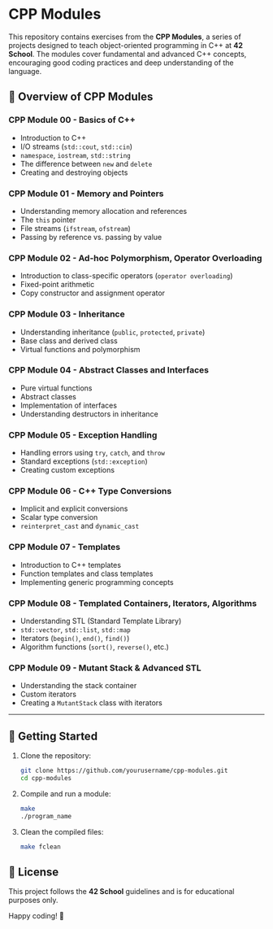 # CPP Modules

This repository contains exercises from the **CPP Modules**, a series of projects designed to teach object-oriented programming in C++ at **42 School**. The modules cover fundamental and advanced C++ concepts, encouraging good coding practices and deep understanding of the language.

## 📌 Overview of CPP Modules

### **CPP Module 00 - Basics of C++**
- Introduction to C++
- I/O streams (`std::cout`, `std::cin`)
- `namespace`, `iostream`, `std::string`
- The difference between `new` and `delete`
- Creating and destroying objects

### **CPP Module 01 - Memory and Pointers**
- Understanding memory allocation and references
- The `this` pointer
- File streams (`ifstream`, `ofstream`)
- Passing by reference vs. passing by value

### **CPP Module 02 - Ad-hoc Polymorphism, Operator Overloading**
- Introduction to class-specific operators (`operator overloading`)
- Fixed-point arithmetic
- Copy constructor and assignment operator

### **CPP Module 03 - Inheritance**
- Understanding inheritance (`public`, `protected`, `private`)
- Base class and derived class
- Virtual functions and polymorphism

### **CPP Module 04 - Abstract Classes and Interfaces**
- Pure virtual functions
- Abstract classes
- Implementation of interfaces
- Understanding destructors in inheritance

### **CPP Module 05 - Exception Handling**
- Handling errors using `try`, `catch`, and `throw`
- Standard exceptions (`std::exception`)
- Creating custom exceptions

### **CPP Module 06 - C++ Type Conversions**
- Implicit and explicit conversions
- Scalar type conversion
- `reinterpret_cast` and `dynamic_cast`

### **CPP Module 07 - Templates**
- Introduction to C++ templates
- Function templates and class templates
- Implementing generic programming concepts

### **CPP Module 08 - Templated Containers, Iterators, Algorithms**
- Understanding STL (Standard Template Library)
- `std::vector`, `std::list`, `std::map`
- Iterators (`begin()`, `end()`, `find()`)
- Algorithm functions (`sort()`, `reverse()`, etc.)

### **CPP Module 09 - Mutant Stack & Advanced STL**
- Understanding the stack container
- Custom iterators
- Creating a `MutantStack` class with iterators

---

## 🚀 Getting Started

1. Clone the repository:
   ```sh
   git clone https://github.com/yourusername/cpp-modules.git
   cd cpp-modules
   ```
2. Compile and run a module:
   ```sh
   make
   ./program_name
   ```
3. Clean the compiled files:
   ```sh
   make fclean
   ```

## 📜 License
This project follows the **42 School** guidelines and is for educational purposes only.

Happy coding! 🚀

